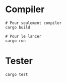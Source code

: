 # Compiler

```
# Pour seulement compiler
cargo build

# Pour le lancer
cargo run
```

# Tester

```
cargo test
```